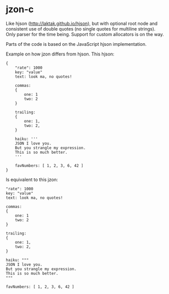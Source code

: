 jzon-c
======

Like hjson (http://laktak.github.io/hjson), but with optional root node and consistent use of double quotes (no single quotes for multiline strings). Only parser for the time being. Support for custom allocators is on the way.

Parts of the code is based on the JavaScript hjson implementation.

Example on how jzon differs from hjson. This hjson:

```
{
    "rate": 1000 
    key: "value"
    text: look ma, no quotes!

    commas:
    {
        one: 1
        two: 2
    }

    trailing:
    {
        one: 1,
        two: 2,
    }

    haiku: '''
    JSON I love you.
    But you strangle my expression.
    This is so much better.
    '''

    favNumbers: [ 1, 2, 3, 6, 42 ]
}
```

Is equivalent to this jzon:

```
"rate": 1000 
key: "value"
text: look ma, no quotes!

commas:
{
    one: 1
    two: 2
}

trailing:
{
    one: 1,
    two: 2,
}

haiku: """
JSON I love you.
But you strangle my expression.
This is so much better.
"""

favNumbers: [ 1, 2, 3, 6, 42 ]
```
